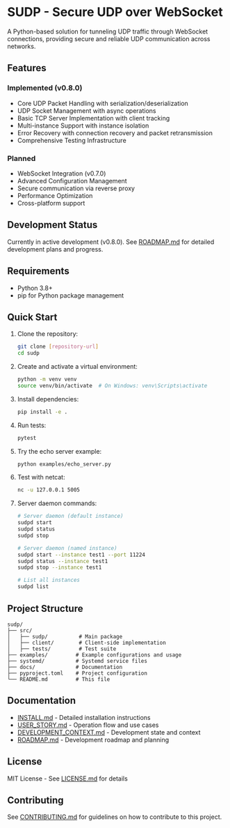 # SUDP - Secure UDP over WebSocket

A Python-based solution for tunneling UDP traffic through WebSocket connections, providing secure and reliable UDP communication across networks.

## Features

### Implemented (v0.8.0)
- Core UDP Packet Handling with serialization/deserialization
- UDP Socket Management with async operations
- Basic TCP Server Implementation with client tracking
- Multi-instance Support with instance isolation
- Error Recovery with connection recovery and packet retransmission
- Comprehensive Testing Infrastructure

### Planned
- WebSocket Integration (v0.7.0)
- Advanced Configuration Management
- Secure communication via reverse proxy
- Performance Optimization
- Cross-platform support

## Development Status

Currently in active development (v0.8.0). See [ROADMAP.md](ROADMAP.md) for detailed development plans and progress.

## Requirements

- Python 3.8+
- pip for Python package management

## Quick Start

1. Clone the repository:
   ```bash
   git clone [repository-url]
   cd sudp
   ```

2. Create and activate a virtual environment:
   ```bash
   python -m venv venv
   source venv/bin/activate  # On Windows: venv\Scripts\activate
   ```

3. Install dependencies:
   ```bash
   pip install -e .
   ```

4. Run tests:
   ```bash
   pytest
   ```

5. Try the echo server example:
   ```bash
   python examples/echo_server.py
   ```

6. Test with netcat:
   ```bash
   nc -u 127.0.0.1 5005
   ```

7. Server daemon commands:
   ```bash
   # Server daemon (default instance)
   sudpd start
   sudpd status
   sudpd stop

   # Server daemon (named instance)
   sudpd start --instance test1 --port 11224
   sudpd status --instance test1
   sudpd stop --instance test1
   
   # List all instances
   sudpd list
   ```

## Project Structure

```
sudp/
├── src/
│   ├── sudp/          # Main package
│   ├── client/        # Client-side implementation
│   ├── tests/         # Test suite
├── examples/         # Example configurations and usage
├── systemd/          # Systemd service files
├── docs/             # Documentation
├── pyproject.toml    # Project configuration
└── README.md         # This file
```

## Documentation

- [INSTALL.md](INSTALL.md) - Detailed installation instructions
- [USER_STORY.md](USER_STORY.md) - Operation flow and use cases
- [DEVELOPMENT_CONTEXT.md](DEVELOPMENT_CONTEXT.md) - Development state and context
- [ROADMAP.md](ROADMAP.md) - Development roadmap and planning

## License

MIT License - See [LICENSE.md](LICENSE.md) for details

## Contributing

See [CONTRIBUTING.md](CONTRIBUTING.md) for guidelines on how to contribute to this project. 
